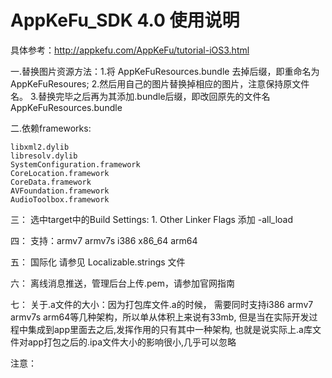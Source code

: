 


# AppKeFu_SDK 4.0 使用说明

具体参考：http://appkefu.com/AppKeFu/tutorial-iOS3.html


一.替换图片资源方法：1.将 AppKeFuResources.bundle 去掉后缀，即重命名为 AppKeFuResoures;
                  2.然后用自己的图片替换掉相应的图片，注意保持原文件名。
                  3.替换完毕之后再为其添加.bundle后缀，即改回原先的文件名AppKeFuResources.bundle


二.依赖frameworks:

    libxml2.dylib
    libresolv.dylib
    SystemConfiguration.framework
    CoreLocation.framework
    CoreData.framework
    AVFoundation.framework
    AudioToolbox.framework
    

三：
 选中target中的Build Settings:
    1. Other Linker Flags 添加 -all_load


四：
 支持：armv7 armv7s i386 x86_64 arm64


五：
 国际化 请参见 Localizable.strings 文件
 
六：
 离线消息推送，管理后台上传.pem，请参加官网指南
 
七：
  关于.a文件的大小：因为打包库文件.a的时候，
  需要同时支持i386 armv7 armv7s arm64等几种架构，所以单从体积上来说有33mb,
  但是当在实际开发过程中集成到app里面去之后,发挥作用的只有其中一种架构,
  也就是说实际上.a库文件对app打包之后的.ipa文件大小的影响很小,几乎可以忽略
  

注意：



 

































